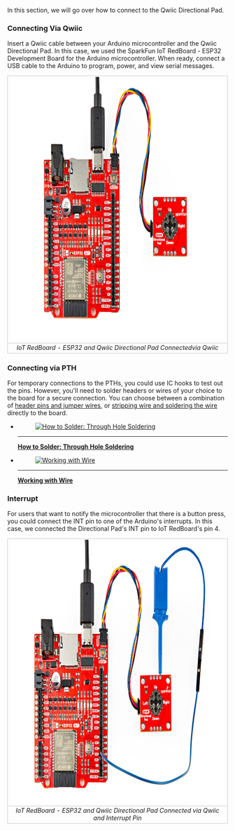 In this section, we will go over how to connect to the Qwiic Directional Pad.



### Connecting Via Qwiic

Insert a Qwiic cable between your Arduino microcontroller and the Qwiic Directional Pad. In this case, we used the SparkFun IoT RedBoard - ESP32 Development Board for the Arduino microcontroller. When ready, connect a USB cable to the Arduino to program, power, and view serial messages.

<div style="text-align: center;">
  <table>
    <tr style="vertical-align:middle;">
     <td style="text-align: center; vertical-align: middle; border: solid 1px #cccccc;"><a href="../assets/img/PRT-26851-Qwiic_Directional_Pad_ESP32_PCA9554_IO_Expander.jpg"><img src="../assets/img/PRT-26851-Qwiic_Directional_Pad_ESP32_PCA9554_IO_Expander.jpg" width="600px" height="600px" alt="IoT RedBoard - ESP32 and Qwiic Directional Pad Connectedvia Qwiic"></a></td>
    </tr>
    <tr style="vertical-align:middle;">
     <td style="text-align: center; vertical-align: middle; border: solid 1px #cccccc;"><i>IoT RedBoard - ESP32 and Qwiic Directional Pad Connectedvia Qwiic</i></td>
    </tr>
  </table>
</div>



### Connecting via PTH

For temporary connections to the PTHs, you could use IC hooks to test out the pins. However, you'll need to solder headers or wires of your choice to the board for a secure connection. You can choose between a combination of [header pins and jumper wires](https://learn.sparkfun.com/tutorials/how-to-solder-through-hole-soldering/all), or [stripping wire and soldering the wire](https://learn.sparkfun.com/tutorials/working-with-wire/all) directly to the board.

<div class="grid cards col-2" markdown>

-   <a href="https://learn.sparkfun.com/tutorials/how-to-solder-through-hole-soldering/all">
      <figure markdown>
        <img src="https://cdn.sparkfun.com/assets/learn_tutorials/5/Soldering_Action-01.jpg"style="width:264px; height:148px; object-fit:contain;" alt="How to Solder: Through Hole Soldering">
      </figure>
    </a>

    ---

    <a href="https://learn.sparkfun.com/tutorials/how-to-solder-through-hole-soldering/all">
      <b>How to Solder: Through Hole Soldering</b>
    </a>
<!-- ----------WHITE SPACE BETWEEN GRID CARDS---------- -->

-   <a href="https://learn.sparkfun.com/tutorials/working-with-wire/all">
      <figure markdown>
        <img src="https://cdn.sparkfun.com/assets/0/5/0/0/f/5138de3cce395fbb1b000002.JPG" style="width:264px; height:148px; object-fit:contain;" alt="Working with Wire">
      </figure>
    </a>

    ---

    <a href="https://learn.sparkfun.com/tutorials/working-with-wire/all">
      <b>Working with Wire</b>
    </a>
<!-- ----------WHITE SPACE BETWEEN GRID CARDS---------- -->
</div>



### Interrupt

For users that want to notify the microcontroller that there is a button press, you could connect the INT pin to one of the Arduino's interrupts. In this case, we connected the Directional Pad's INT pin to IoT RedBoard's pin 4.

<div style="text-align: center;">
  <table>
    <tr style="vertical-align:middle;">
     <td style="text-align: center; vertical-align: middle; border: solid 1px #cccccc;"><a href="../assets/img/PRT-26851-Qwiic_Directional_Pad_ESP32_PCA9554_IO_Expander_Interrupt.jpg"><img src="../assets/img/PRT-26851-Qwiic_Directional_Pad_ESP32_PCA9554_IO_Expander_Interrupt.jpg" width="600px" height="600px" alt="IoT RedBoard - ESP32 and Qwiic Directional Pad Connected via Qwiic and Interrupt Pin"></a></td>
    </tr>
    <tr style="vertical-align:middle;">
     <td style="text-align: center; vertical-align: middle; border: solid 1px #cccccc;"><i>IoT RedBoard - ESP32 and Qwiic Directional Pad Connected via Qwiic and Interrupt Pin</i></td>
    </tr>
  </table>
</div>
